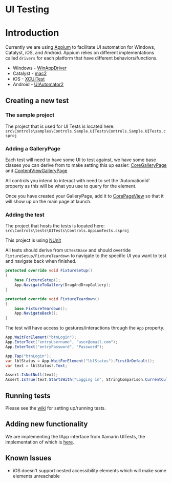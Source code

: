 UI Testing
===

# Introduction

Currently we are using [Appium](https://appium.io/docs/en/2.0/) to facilitate UI automation for Windows, Catalyst, iOS, and Android.
Appium relies on different implementations called `drivers` for each platform that have different behaviors/functions.
* Windows   - [WinAppDriver](https://github.com/appium/appium-windows-driver)
* Catalyst  - [mac2](https://github.com/appium/appium-mac2-driver)
* iOS       - [XCUITest](https://github.com/appium/appium-xcuitest-driver)
* Android   - [UIAutomator2](https://github.com/appium/appium-uiautomator2-driver)

## Creating a new test

### The sample project

The project that is used for UI Tests is located here: `src\Controls\samples\Controls.Sample.UITests\Controls.Sample.UITests.csproj`

### Adding a GalleryPage

Each test will need to have some UI to test against, we have some base classes you can derive from to make setting this up easier: [CoreGalleryPage](https://github.com/dotnet/maui/blob/main/src/Controls/samples/Controls.Sample.UITests/CoreViews/CoreGalleryPage.cs) and [ContentViewGalleryPage](https://github.com/dotnet/maui/blob/main/src/Controls/samples/Controls.Sample.UITests/Elements/ContentViewGalleryPage.cs)

All controls you intend to interact with need to set the 'AutomationId' property as this will be what you use to query for the element.

Once you have created your GalleryPage, add it to [CorePageView](https://github.com/dotnet/maui/blob/5419846b1f20bdab1b5ce1dff40287edc5c38f12/src/Controls/samples/Controls.Sample.UITests/CoreViews/CorePageView.cs#L45C41-L45C41) so that it will show up on the main page at launch.

### Adding the test

The project that hosts the tests is located here: `src\Controls\tests\UITests\Controls.AppiumTests.csproj`

This project is using [NUnit](https://nunit.org/)

All tests should derive from `UITestBase` and should override `FixtureSetup/FixtureTeardown` to navigate to the specific UI you want to test and navigate back when finished.

```csharp
protected override void FixtureSetup()
{
    base.FixtureSetup();
    App.NavigateToGallery(DragAndDropGallery);
}
```

```csharp
protected override void FixtureTeardown()
{
    base.FixtureTeardown();
    App.NavigateBack();
}
```

The test will have access to gestures/interactions through the `App` property.

```csharp
App.WaitForElement("btnLogin");
App.EnterText("entryUsername", "user@email.com");
App.EnterText("entryPassword", "Password");

App.Tap("btnLogin");
var lblStatus = App.WaitForElement("lblStatus").FirstOrDefault();
var text = lblStatus?.Text;

Assert.IsNotNull(text);
Assert.IsTrue(text.StartsWith("Logging in", StringComparison.CurrentCulture));
```

## Running tests

Please see the [wiki](https://github.com/dotnet/maui/wiki/UITests) for setting up/running tests.


## Adding new functionality

We are implementing the IApp interface from Xamarin UITests, the implementation of which is [here](https://github.com/dotnet/maui/blob/main/src/TestUtils/src/TestUtils.Appium.UITests/AppiumUITestApp.cs).

## Known Issues
- iOS doesn't support nested accessibility elements which will make some elements unreachable